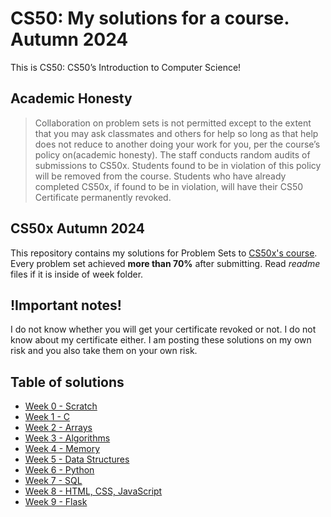 # CS50: My solutions for a course. Autumn 2024
This is CS50: CS50’s Introduction to Computer Science!

## Academic Honesty
> Collaboration on problem sets is not permitted except to the extent that you may ask classmates and others for help so long as that help does not reduce to another doing your work for you, per the course’s policy on(academic honesty). The staff conducts random audits of submissions to CS50x. Students found to be in violation of this policy will be removed from the course. Students who have already completed CS50x, if found to be in violation, will have their CS50 Certificate permanently revoked.

## CS50x Autumn 2024
This repository contains my solutions for Problem Sets to [CS50x's course](https://cs50.harvard.edu/x/2024/).
Every problem set achieved **more than 70%** after submitting.
Read *readme* files if it is inside of week folder.

## !Important notes!
I do not know whether you will get your certificate revoked or not. I do not know about my certificate either. I am posting these solutions on my own risk and you also take them on your own risk.

## Table of solutions
- [Week 0 - Scratch](https://github.com/stkossman/CS50x-Fall-2024/tree/main/Week%200%20Scratch)
- [Week 1 - C](https://github.com/stkossman/CS50x-Fall-2024/tree/main/Week%201%20C)
- [Week 2 - Arrays](https://github.com/stkossman/CS50x-Fall-2024/tree/main/Week%202%20Arrays)
- [Week 3 - Algorithms](https://github.com/stkossman/CS50x-Fall-2024/tree/main/Week%203%20Algorithms)
- [Week 4 - Memory](https://github.com/stkossman/CS50x-Fall-2024/tree/main/Week%204%20Memory)
- [Week 5 - Data Structures](https://github.com/stkossman/CS50x-Fall-2024/tree/main/Week%205%20Data%20Sctructures)
- [Week 6 - Python](https://github.com/stkossman/CS50x-Fall-2024/tree/main/Week%206%20Python)
- [Week 7 - SQL](https://github.com/stkossman/CS50x-Fall-2024/tree/main/Week%207%20SQL)
- [Week 8 - HTML, CSS, JavaScript](https://github.com/stkossman/CS50x-Fall-2024/tree/main/Week%208%20HTML%2C%20CSS%2C%20JavaScript)
- [Week 9 - Flask](https://github.com/stkossman/CS50x-Fall-2024/tree/main/Week%209%20Flask)
